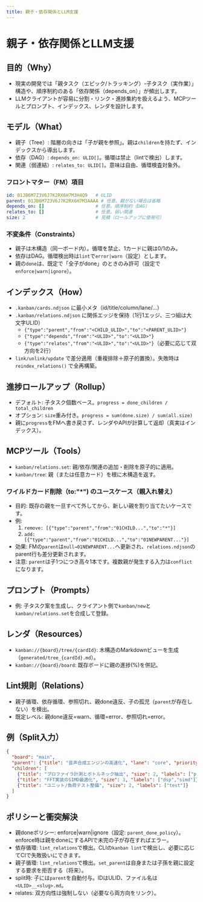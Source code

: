 ```yaml
---
title: 親子・依存関係とLLM支援
---
```


# 親子・依存関係とLLM支援

## 目的（Why）
- 現実の開発では「親タスク（エピック/トラッキング）-子タスク（実作業）」構造や、順序制約のある「依存関係（depends_on）」が頻出します。
- LLMクライアントが容易に分割・リンク・進捗集約を扱えるよう、MCPツールとプロンプト、インデックス、レンダを設計します。

## モデル（What）
- 親子（Tree）: 階層の向きは「子が親を参照」。親は`children`を持たず、インデックスから導出します。
- 依存（DAG）: `depends_on: ULID[]`。循環は禁止（lintで検出）します。
- 関連（弱連結）: `relates_to: ULID[]`。意味は自由、循環検査対象外。

### フロントマター（FM）項目
```yaml
id: 01JB6M7Z3V6J7K2RX6H7M3H4Q9   # ULID
parent: 01JB6M7Z3V6J7K2RX6H7M3AAAA # 任意。親がない場合は省略
depends_on: []                   # 任意。順序制約（DAG）
relates_to: []                   # 任意。弱い関連
size: 2                          # 見積（ロールアップに使用可）
```

### 不変条件（Constraints）
- 親子は木構造（同一ボード内）。循環を禁止、1カードに親は0/1のみ。
- 依存はDAG。循環検出時は`lint`で`error|warn`（設定）とします。
- 親の`done`は、既定で「全子がdone」のときのみ許可（設定で`enforce|warn|ignore`）。

## インデックス（How）
- `.kanban/cards.ndjson` に最小メタ（id/title/column/lane/...）
- `.kanban/relations.ndjson` に関係エッジを保持（1行1エッジ、三つ組は大文字ULID）
  - `{"type":"parent","from":"<CHILD_ULID>","to":"<PARENT_ULID>"}`
  - `{"type":"depends","from":"<ULID>","to":"<ULID>"}`
  - `{"type":"relates","from":"<ULID>","to":"<ULID>"}`（必要に応じて双方向を2行）
- `link/unlink/update` で差分適用（重複排除＋原子的置換）。失敗時は `reindex_relations()` で全再構築。

## 進捗ロールアップ（Rollup）
- デフォルト: 子タスク個数ベース。`progress = done_children / total_children`
- オプション: `size`重み付き。`progress = sum(done.size) / sum(all.size)`
- 親に`progress`をFMへ書き戻さず、レンダやAPIが計算して返却（真実はインデックス）。

## MCPツール（Tools）
- `kanban/relations.set`: 親/依存/関連の追加・削除を原子的に適用。
- `kanban/tree`: 親（または任意カード）を根に木構造を返す。

### ワイルドカード削除（to:"*") のユースケース（親入れ替え）
- 目的: 既存の親を一旦すべて外してから、新しい親を割り当てたいケースです。
- 例:
  1) `remove: [{"type":"parent","from":"01CHILD...","to":"*"}]`
  2) `add:    [{"type":"parent","from":"01CHILD...","to":"01NEWPARENT..."}]`
- 効果: FMの`parent`は`null→01NEWPARENT...`へ更新され、`relations.ndjson`のparent行も差分更新されます。
- 注意: `parent`は子1つにつき高々1本です。複数親が発生する入力は`conflict`になります。

## プロンプト（Prompts）
- 例: 子タスク案を生成し、クライアント側で`kanban/new`と`kanban/relations.set`を合成して登録。

## レンダ（Resources）
- `kanban://{board}/tree/{cardId}`: 木構造のMarkdownビューを生成（`generated/tree_{cardId}.md`）。
- `kanban://{board}/board`: 既存ボードに親の進捗(%)を併記。

## Lint規則（Relations）
- 親子循環、依存循環、参照切れ、親done違反、子の孤児（`parent`が存在しない）を検出。
- 既定レベル: 親done違反=warn、循環=error、参照切れ=error。

## 例（Split入力）
```json
{
  "board": "main",
  "parent": {"title": "音声合成エンジンの高速化", "lane": "core", "priority": "P1"},
  "children": [
    {"title": "プロファイラ計測とボトルネック抽出", "size": 2, "labels": ["perf"]},
    {"title": "FFT実装のSIMD最適化", "size": 3, "labels": ["dsp","simd"]},
    {"title": "ユニット/負荷テスト整備", "size": 2, "labels": ["test"]}
  ]
}
```



## ポリシーと衝突解決
- 親doneポリシー: enforce|warn|ignore（設定: `parent_done_policy`）。enforce時は親をdoneにするAPIで未完の子が存在すればエラー。
- 依存循環: `lint_relations`で検出。CLIの`kanban lint`で検出し、必要に応じてCIで失敗扱いにできます。
- 親子循環: `lint_relations`で検出。`set_parent`は自身または子孫を親に設定する要求を拒否する（将来）。
- split時: 子には`parent`を自動付与。IDはULID、ファイル名は`<ULID>__<slug>.md`。
- relates: 双方向性は強制しない（必要なら両方向をリンク）。

